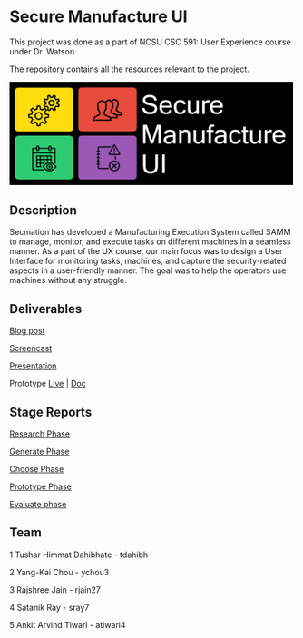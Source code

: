 # Secure Manufacture UI

This project was done as a part of NCSU CSC 591: User Experience course under Dr. Watson

The repository contains all the resources relevant to the project. 

<img src="https://github.com/TusharDahibhate/CSC-591_UX-Project/blob/master/Images/img.png" width="500">

## Description

Secmation has developed a Manufacturing Execution System called SAMM to manage, monitor, and execute tasks on different machines in a seamless manner. As a part of the UX course, our main focus was to design a User Interface for monitoring tasks, machines, and capture the security-related aspects in a user-friendly manner. The goal was to help the operators use machines without any struggle.

## Deliverables

[Blog post](http://uxclass.csc.ncsu.edu/2020/05/project-secure-manufacture-ui.html)

[Screencast](https://drive.google.com/file/d/1CUti9xSAFb1BvfTmpehPWCXe8seisv-P/view)

[Presentation](https://github.com/TusharDahibhate/CSC-591_UX-Project/blob/master/Presentation.pdf)

Prototype [Live](https://github.com/TusharDahibhate/CSC-591_UX-Project/blob/master/Presentation.pdf) | [Doc](https://github.com/TusharDahibhate/CSC-591_UX-Project/blob/master/Presentation.pdf)

## Stage Reports

[Research Phase](https://github.com/TusharDahibhate/CSC-591_UX-Project/blob/master/1-Research.pdf)

[Generate Phase](https://github.com/TusharDahibhate/CSC-591_UX-Project/blob/master/2-Generate.pdf)

[Choose Phase](https://github.com/TusharDahibhate/CSC-591_UX-Project/blob/master/3-Choose.pdf)

[Prototype Phase](https://github.com/TusharDahibhate/CSC-591_UX-Project/blob/master/4-Prototype.pdf)

[Evaluate phase](https://github.com/TusharDahibhate/CSC-591_UX-Project/blob/master/5-Evaluate.pdf)


## Team

1 Tushar Himmat Dahibhate - tdahibh

2 Yang-Kai Chou - ychou3

3 Rajshree Jain - rjain27

4 Satanik Ray - sray7

5 Ankit Arvind Tiwari - atiwari4
